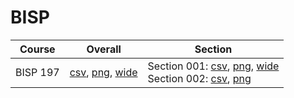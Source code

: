 # BISP

| Course | Overall | Section |
| ------ | ------- | ------- |
| BISP 197 | [csv](https://github.com/UCSD-Historical-Enrollment-Data/2024Summer3/blob/main/overall/BISP%20197.csv), [png](https://raw.githubusercontent.com/UCSD-Historical-Enrollment-Data/2024Summer3/main/plot_overall/BISP%20197.png), [wide](https://raw.githubusercontent.com/UCSD-Historical-Enrollment-Data/2024Summer3/main/plot_overall_wide/BISP%20197.png) | Section 001: [csv](https://github.com/UCSD-Historical-Enrollment-Data/2024Summer3/blob/main/section/BISP%20197_001.csv), [png](https://raw.githubusercontent.com/UCSD-Historical-Enrollment-Data/2024Summer3/main/plot_section/BISP%20197_001.png), [wide](https://raw.githubusercontent.com/UCSD-Historical-Enrollment-Data/2024Summer3/main/plot_section_wide/BISP%20197_001.png)<br>Section 002: [csv](https://github.com/UCSD-Historical-Enrollment-Data/2024Summer3/blob/main/section/BISP%20197_002.csv), [png](https://raw.githubusercontent.com/UCSD-Historical-Enrollment-Data/2024Summer3/main/plot_section/BISP%20197_002.png) |
